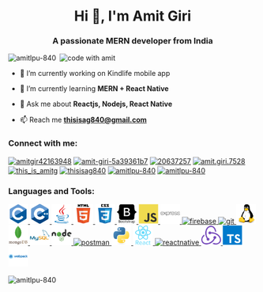 <h1 align="center">Hi 👋, I'm Amit Giri</h1>
<h3 align="center">A passionate MERN developer from India</h3>
<img align="right" width="400" alt="code with amit" src="[https://camo.githubusercontent.com/5ddf73ad3a205111cf8c686f687fc216c2946a75005718c8da5b837ad9de78c9/68747470733a2f2f7468756d62732e6766796361742e636f6d2f4576696c4e657874446576696c666973682d736d616c6c2e676966](https://camo.githubusercontent.com/f112b5359cb60a0fd59dc31415a0c28e86fe92ab6c8c1cea758233ac6d2483d3/68747470733a2f2f7265732e636c6f7564696e6172792e636f6d2f646f6671396768396c2f696d6167652f75706c6f61642f76313638373936383638312f70726f6772616d6d65725f70356a6b38692e676966)">
<p align="left"> <img src="https://komarev.com/ghpvc/?username=amitlpu-840&label=Profile%20views&color=0e75b6&style=flat" alt="amitlpu-840" /> </p>

<!-- <p align="left"> <a href="https://github.com/ryo-ma/github-profile-trophy"><img src="https://github-profile-trophy.vercel.app/?username=amitlpu-840" alt="amitlpu-840" /></a> </p> -->

- 🔭 I’m currently working on Kindlife mobile app 

- 🌱 I’m currently learning **MERN + React Native**

<!-- - 👨‍💻 All of my projects are available at [https://my-portfolio-4334b.web.app/](https://my-portfolio-4334b.web.app/) -->

- 💬 Ask me about **Reactjs, Nodejs, React Native**

- 📫 Reach me **thisisag840@gmail.com**

<h3 align="left">Connect with me:</h3>
<p align="left">
<a href="https://twitter.com/amitgir42163948" target="blank"><img align="center" src="https://raw.githubusercontent.com/rahuldkjain/github-profile-readme-generator/master/src/images/icons/Social/twitter.svg" alt="amitgir42163948" height="30" width="40" /></a>
<a href="https://linkedin.com/in/amit-giri-5a39361b7" target="blank"><img align="center" src="https://raw.githubusercontent.com/rahuldkjain/github-profile-readme-generator/master/src/images/icons/Social/linked-in-alt.svg" alt="amit-giri-5a39361b7" height="30" width="40" /></a>
<a href="https://stackoverflow.com/users/20637257" target="blank"><img align="center" src="https://raw.githubusercontent.com/rahuldkjain/github-profile-readme-generator/master/src/images/icons/Social/stack-overflow.svg" alt="20637257" height="30" width="40" /></a>
<a href="https://fb.com/amit.giri.7528" target="blank"><img align="center" src="https://raw.githubusercontent.com/rahuldkjain/github-profile-readme-generator/master/src/images/icons/Social/facebook.svg" alt="amit.giri.7528" height="30" width="40" /></a>
<a href="https://instagram.com/this_is_amitg" target="blank"><img align="center" src="https://raw.githubusercontent.com/rahuldkjain/github-profile-readme-generator/master/src/images/icons/Social/instagram.svg" alt="this_is_amitg" height="30" width="40" /></a>
<a href="https://www.hackerrank.com/thisisag840" target="blank"><img align="center" src="https://raw.githubusercontent.com/rahuldkjain/github-profile-readme-generator/master/src/images/icons/Social/hackerrank.svg" alt="thisisag840" height="30" width="40" /></a>
<a href="https://www.leetcode.com/amitlpu-840" target="blank"><img align="center" src="https://raw.githubusercontent.com/rahuldkjain/github-profile-readme-generator/master/src/images/icons/Social/leet-code.svg" alt="amitlpu-840" height="30" width="40" /></a>
<a href="https://www.codingninjas.com/codestudio/profile/5fd5d93f-1779-47b7-bb78-0438402b7667" target="blank"><img align="center" src="https://cdn-1.webcatalog.io/catalog/codestudio/codestudio-icon-filled-256.png?v=1675596543337" alt="amitlpu-840" height="30" width="40" /></a>
</p>

<h3 align="left">Languages and Tools:</h3>
<p align="left"> 
<a href="https://www.cprogramming.com/" target="_blank" rel="noreferrer"> <img src="https://raw.githubusercontent.com/devicons/devicon/master/icons/c/c-original.svg" alt="c" width="40" height="40"/> </a> 
<a href="https://www.w3schools.com/cpp/" target="_blank" rel="noreferrer"> <img src="https://raw.githubusercontent.com/devicons/devicon/master/icons/cplusplus/cplusplus-original.svg" alt="cplusplus" width="40" height="40"/> </a> 
<a href="https://www.java.com" target="_blank" rel="noreferrer"> <img src="https://raw.githubusercontent.com/devicons/devicon/master/icons/java/java-original.svg" alt="java" width="40" height="40"/> </a> 
<a href="https://www.w3.org/html/" target="_blank" rel="noreferrer"> <img src="https://raw.githubusercontent.com/devicons/devicon/master/icons/html5/html5-original-wordmark.svg" alt="html5" width="40" height="40"/> </a> 
<a href="https://www.w3schools.com/css/" target="_blank" rel="noreferrer"> <img src="https://raw.githubusercontent.com/devicons/devicon/master/icons/css3/css3-original-wordmark.svg" alt="css3" width="40" height="40"/> </a>
<a href="https://getbootstrap.com" target="_blank" rel="noreferrer"> <img src="https://raw.githubusercontent.com/devicons/devicon/master/icons/bootstrap/bootstrap-plain-wordmark.svg" alt="bootstrap" width="40" height="40"/> </a> 
<a href="https://developer.mozilla.org/en-US/docs/Web/JavaScript" target="_blank" rel="noreferrer"> <img src="https://raw.githubusercontent.com/devicons/devicon/master/icons/javascript/javascript-original.svg" alt="javascript" width="40" height="40"/> </a>
<a href="https://expressjs.com" target="_blank" rel="noreferrer"> <img src="https://raw.githubusercontent.com/devicons/devicon/master/icons/express/express-original-wordmark.svg" alt="express" width="40" height="40"/> </a> 
<a href="https://firebase.google.com/" target="_blank" rel="noreferrer"> <img src="https://www.vectorlogo.zone/logos/firebase/firebase-icon.svg" alt="firebase" width="40" height="40"/> </a> 
<a href="https://git-scm.com/" target="_blank" rel="noreferrer"> <img src="https://www.vectorlogo.zone/logos/git-scm/git-scm-icon.svg" alt="git" width="40" height="40"/> </a> 
<a href="https://www.linux.org/" target="_blank" rel="noreferrer"> <img src="https://raw.githubusercontent.com/devicons/devicon/master/icons/linux/linux-original.svg" alt="linux" width="40" height="40"/> </a> 
<a href="https://www.mongodb.com/" target="_blank" rel="noreferrer"> <img src="https://raw.githubusercontent.com/devicons/devicon/master/icons/mongodb/mongodb-original-wordmark.svg" alt="mongodb" width="40" height="40"/> </a> 
<a href="https://www.mysql.com/" target="_blank" rel="noreferrer"> <img src="https://raw.githubusercontent.com/devicons/devicon/master/icons/mysql/mysql-original-wordmark.svg" alt="mysql" width="40" height="40"/> </a> 
<a href="https://nodejs.org" target="_blank" rel="noreferrer"> <img src="https://raw.githubusercontent.com/devicons/devicon/master/icons/nodejs/nodejs-original-wordmark.svg" alt="nodejs" width="40" height="40"/> </a> 
<a href="https://postman.com" target="_blank" rel="noreferrer"> <img src="https://www.vectorlogo.zone/logos/getpostman/getpostman-icon.svg" alt="postman" width="40" height="40"/> </a> 
<a href="https://www.python.org" target="_blank" rel="noreferrer"> <img src="https://raw.githubusercontent.com/devicons/devicon/master/icons/python/python-original.svg" alt="python" width="40" height="40"/> </a> 
<a href="https://reactjs.org/" target="_blank" rel="noreferrer"> <img src="https://raw.githubusercontent.com/devicons/devicon/master/icons/react/react-original-wordmark.svg" alt="react" width="40" height="40"/> </a> 
<a href="https://reactnative.dev/" target="_blank" rel="noreferrer"> <img src="https://reactnative.dev/img/header_logo.svg" alt="reactnative" width="40" height="40"/> </a> 
<a href="https://redux.js.org" target="_blank" rel="noreferrer"> <img src="https://raw.githubusercontent.com/devicons/devicon/master/icons/redux/redux-original.svg" alt="redux" width="40" height="40"/> </a> 
<a href="https://www.typescriptlang.org/" target="_blank" rel="noreferrer"> <img src="https://raw.githubusercontent.com/devicons/devicon/master/icons/typescript/typescript-original.svg" alt="typescript" width="40" height="40"/> </a> <a href="https://webpack.js.org" target="_blank" rel="noreferrer"> <img src="https://raw.githubusercontent.com/devicons/devicon/d00d0969292a6569d45b06d3f350f463a0107b0d/icons/webpack/webpack-original-wordmark.svg" alt="webpack" width="40" height="40"/> </a> 
</p>

<!--  <p><img align="left" src="https://github-readme-stats.vercel.app/api/top-langs?username=amitlpu-840&show_icons=true&locale=en&layout=compact" alt="amitlpu-840" /></p>

<p>&nbsp;<img align="center" src="https://github-readme-stats.vercel.app/api?username=amitlpu-840&show_icons=true&locale=en" alt="amitlpu-840" /></p> -->

<p><img align="center" src="https://github-readme-streak-stats.herokuapp.com/?user=amitlpu-840&" alt="amitlpu-840" /></p>
